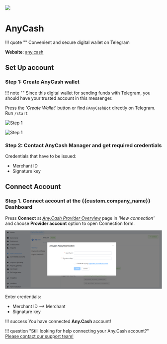 <img src="https://static.openfintech.io/payment_providers/anycash/logo.svg?w=400" width="400px">

# AnyCash

!!! quote ""
    Convenient and secure digital wallet on Telegram

**Website**: [any.cash](https://any.cash/en)

## Set Up account

### Step 1: Create AnyCash wallet

!!! note ""
    Since this digital wallet for sending funds with Telegram, you should have your trusted account in this messenger.

Press the *'Create Wallet'* button or find `@AnyCashBot` directly on Telegram. Run `/start`

![Step 1](images/anycash-step1.png)
    
![Step 1](images/anycash-step1_1.png)

### Step 2: Contact AnyCash Manager and get required credentials

Credentials that have to be issued:

* Merchant ID
* Signature key

## Connect Account

### Step 1. Connect account at the {{custom.company_name}} Dashboard

Press **Connect** at [*Any.Cash Provider Overview*]({{custom.dashboard_base_url}}connect-directory/payment-providers/anycash/general) page in *'New connection'* and choose **Provider account** option to open Connection form.

![Connect](images/provider-account.png)

Enter credentials:

* Merchant ID --> Merchant
* Signature key

!!! success
    You have connected **Any.Cash** account!

!!! question "Still looking for help connecting your Any.Cash account?"
    [Please contact our support team!](mailto:{{custom.support_email}})
